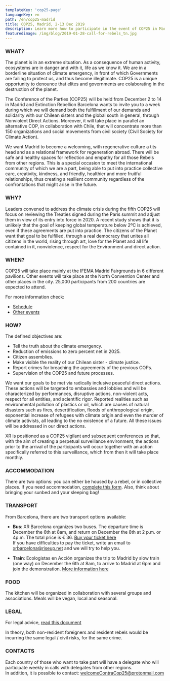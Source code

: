```yaml
---
templateKey: 'cop25-page'
languageKey: en
path: /en/cop25-madrid
title: COP25, Madrid, 2-13 Dec 2019
description: Learn more how to participate in the event of COP25 in Madrid
featuredimage: /img/blog/2019-01-28-call-for-rebels_tn.jpg
---
```

  
### WHAT?

The planet is in an extreme situation. As a consequence of human activity, ecosystems are in danger and with it, life as we know it. We are in a borderline situation of climate emergency, in front of which Governments are failing to protect us, and thus become illegitimate. COP25 is a unique opportunity to denounce that elites and governments are colaborating in the destruction of the planet.

The Conference of the Parties (COP25) will be held from December 2 to 14 in Madrid and Extinction Rebellion Barcelona wants to invite you to a week during which we will demand both the fulfillment of our demands and solidarity with our Chilean sisters and the global south in general, through Nonviolent Direct Actions. Moreover, it will take place in parallel an alternative COP, in collaboration with Chile, that will concentrate more than 150 organizations and social movements from civil society (Civil Society for Climate Action).

We want Madrid to become a welcoming, with regenerative culture a tits head and as a relational framework for regeneration abroad. There will be safe and healthy spaces for reflection and empathy for all those Rebels from other regions. This is a special occasion to meet the international community of which we are a part, being able to put into practice collective care, creativity, kindness, and friendly, healthier and more fruitful relationships, thus creating a resilient community regardless of the confrontations that might arise in the future.

### WHY?

Leaders convened to address the climate crisis during the fifth COP25 will focus on reviewing the Treaties signed during the Paris summit and adjust them in view of its entry into force in 2020. A recent study shows that it is unlikely that the goal of keeping global temperature below 2ºC is achieved, even if these agreements are put into practice. The citizens of the Planet want that goal to be fulfilled, through a real democracy that unites all citizens in the world, rising through art, love for the Planet and all life contained in it, nonviolence, respect for the Environment and direct action.

### WHEN?

COP25 will take place mainly at the IFEMA Madrid Fairgrounds in 6 different pavilions. Other events will take place at the North Convention Center and other places in the city. 25,000 participants from 200 countries are expected to attend.

For more information check:
- [Schedule](https://unfccc.int/sites/default/files/resource/Overview%20Schedule_COP25.pdf) 
- [Other events](https://unfccc.int/sites/default/files/resource/COP%2025%20Exhibits%20Selected.pdf) 

### HOW?

The defined objectives are:
- Tell the truth about the climate emergency.
- Reduction of emissions to zero percent net in 2025.
- Citizen assemblies.
- Make visible the reality of our Chilean sister - climate justice.
- Report crimes for breaching the agreements of the previous COPs.
- Supervision of the COP25 and future processes.

We want our goals to be met via radically inclusive peaceful direct actions. These actions will be targeted to embassies and lobbies and will be characterized by performances, disruptive actions, non-violent acts, respect for all entities, and scientific rigor. Reported realities such as environmental pollution of plastics or oil, which are causes of natural disasters such as fires, desertification, floods of anthropological origin, exponential increase of refugees with climate origin and even the murder of climate activists, all leading to the no existence of a future. All these issues will be addressed in our direct actions.

XR is positioned as a COP25 vigilant and subsequent conferences so that, with the aim of creating a perpetual surveillance environment, the actions prior to the arrival of the participants will occur together with an action specifically referred to this surveillance, which from then it will take place monthly.

### ACCOMMODATION

There are two options: you can either be housed by a rebel, or in collective places. If you need accommodation, [complete this form](https://forms.organise.earth/index.php?r=survey/index&sid=296848&lang=en).
Also, think about bringing your sunbed and your sleeping bag!

### TRANSPORT

From Barcelona, ​​there are two transport options available:

- **Bus**: XR Barcelona organizes two buses. The departure time is December the 6th at 8am, and return on December the 8th at 2 p.m. or 4p.m. The total price is € 36. [Buy your ticket here](https://vivetix.com/entradas-puente-de-diciembre-en-madrid?s=link)  
If you have difficulties to pay the ticket, write an email to xrbarcelona@riseup.net and we will try to help you.

- **Train**: Ecologistas en Acción organizes the trip to Madrid by slow train (one way) on December the 6th at 8am, to arrive to Madrid at 6pm and join the demonstration. [More information here](https://forms.gle/bubBz4zWRSJGQgyK6) 

### FOOD

The kitchen will be organized in collaboration with several groups and associations. Meals will be vegan, local and seasonal.

### LEGAL

For legal advice, [read this document](https://cloud.organise.earth/s/asymp58W5bZD9nA) 

In theory, both non-resident foreigners and resident rebels would be incurring the same legal / civil risks, for the same crime.

### CONTACTS

Each country of those who want to take part will have a delegate who will participate weekly in calls with delegates from other regions.  
In addition, it is possible to contact: [welcomeContraCop25@protonmail.com](mailto:welcomeContraCop25@protonmail.com)
